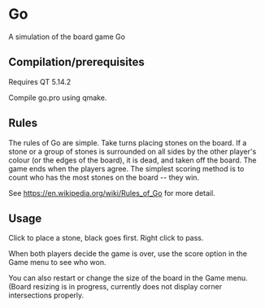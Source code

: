 # Go
A simulation of the board game Go

## Compilation/prerequisites
Requires QT 5.14.2

Compile go.pro using qmake.

## Rules
The rules of Go are simple. Take turns placing stones on the board. 
If a stone or a group of stones is surrounded on all sides by the other player's colour (or the edges of the board), it is dead, and taken off the board.
The game ends when the players agree.
The simplest scoring method is to count who has the most stones on the board -- they win.

See https://en.wikipedia.org/wiki/Rules_of_Go for more detail.

## Usage
Click to place a stone, black goes first. Right click to pass.

When both players decide the game is over, use the score option in the Game menu to see who won. 

You can also restart or change the size of the board in the Game menu. (Board resizing is in progress, currently does not display corner intersections properly.
